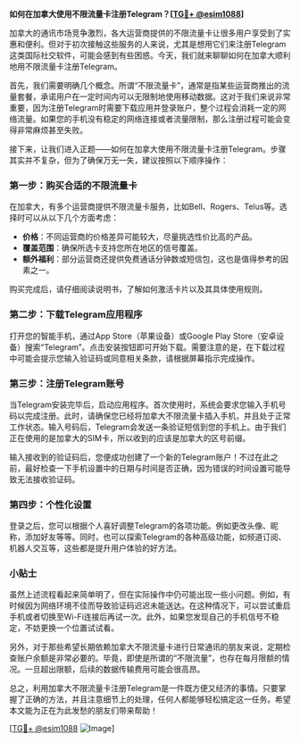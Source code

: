 **如何在加拿大使用不限流量卡注册Telegram？[[TG💪+ @esim1088](https://t.me/s/esim1088)]**

加拿大的通讯市场竞争激烈，各大运营商提供的不限流量卡让很多用户享受到了实惠和便利。但对于初次接触这些服务的人来说，尤其是想用它们来注册Telegram这类国际社交软件，可能会感到有些困惑。今天，我们就来聊聊如何在加拿大顺利地用不限流量卡注册Telegram。

首先，我们需要明确几个概念。所谓“不限流量卡”，通常是指某些运营商推出的流量套餐，承诺用户在一定时间内可以无限制地使用移动数据。这对于我们来说非常重要，因为注册Telegram时需要下载应用并登录账户，整个过程会消耗一定的网络流量。如果您的手机没有稳定的网络连接或者流量限制，那么注册过程可能会变得非常麻烦甚至失败。

接下来，让我们进入正题——如何在加拿大使用不限流量卡注册Telegram。步骤其实并不复杂，但为了确保万无一失，建议按照以下顺序操作：

### 第一步：购买合适的不限流量卡

在加拿大，有多个运营商提供不限流量卡服务，比如Bell、Rogers、Telus等。选择时可以从以下几个方面考虑：
- **价格**：不同运营商的价格差异可能较大，尽量挑选性价比高的产品。
- **覆盖范围**：确保所选卡支持您所在地区的信号覆盖。
- **额外福利**：部分运营商还提供免费通话分钟数或短信包，这也是值得参考的因素之一。

购买完成后，请仔细阅读说明书，了解如何激活卡片以及其具体使用规则。

### 第二步：下载Telegram应用程序

打开您的智能手机，通过App Store（苹果设备）或Google Play Store（安卓设备）搜索“Telegram”。点击安装按钮即可开始下载。需要注意的是，在下载过程中可能会提示您输入验证码或同意相关条款，请根据屏幕指示完成操作。

### 第三步：注册Telegram账号

当Telegram安装完毕后，启动应用程序。首次使用时，系统会要求您输入手机号码以完成注册。此时，请确保您已经将加拿大不限流量卡插入手机，并且处于正常工作状态。输入号码后，Telegram会发送一条验证短信到您的手机上。由于我们正在使用的是加拿大的SIM卡，所以收到的应该是加拿大的区号前缀。

输入接收到的验证码后，您便成功创建了一个新的Telegram账户！不过在此之前，最好检查一下手机设置中的日期与时间是否正确，因为错误的时间设置可能导致无法接收验证码。

### 第四步：个性化设置

登录之后，您可以根据个人喜好调整Telegram的各项功能。例如更改头像、昵称，添加好友等等。同时，也可以探索Telegram的各种高级功能，如频道订阅、机器人交互等，这些都是提升用户体验的好方法。

### 小贴士

虽然上述流程看起来简单明了，但在实际操作中仍可能出现一些小问题。例如，有时候因为网络环境不佳而导致验证码迟迟未能送达。在这种情况下，可以尝试重启手机或者切换至Wi-Fi连接后再试一次。此外，如果您发现自己的手机信号不稳定，不妨更换一个位置试试看。

另外，对于那些希望长期依赖加拿大不限流量卡进行日常通讯的朋友来说，定期检查账户余额是非常必要的。毕竟，即使是所谓的“不限流量”，也存在每月限额的情况。一旦超出限额，后续的数据传输费用可能会很高昂。

总之，利用加拿大不限流量卡注册Telegram是一件既方便又经济的事情。只要掌握了正确的方法，并且注意细节上的处理，任何人都能够轻松搞定这一任务。希望本文能为正在为此发愁的朋友们带来帮助！

[[TG💪+ @esim1088](https://t.me/s/esim1088) ![Image](https://i.postimg.cc/4NQfJmqS/Snipaste-2025-05-13-00-14-12.png)]